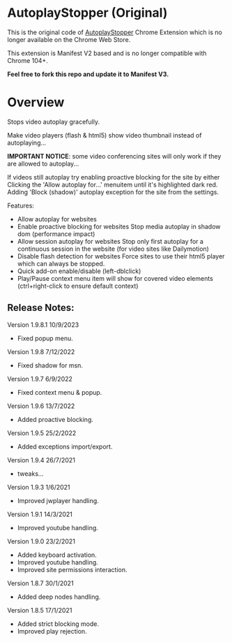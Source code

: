 # AutoplayStopper (Original)
This is the original code of [AutoplayStopper](https://chromewebstore.google.com/detail/autoplaystopper/ejddcgojdblidajhngkogefpkknnebdh) Chrome Extension which is no longer available on the Chrome Web Store.

This extension is Manifest V2 based and is no longer compatible with Chrome 104+.

**Feel free to fork this repo and update it to Manifest V3.**

# Overview
Stops video autoplay gracefully.

Make video players (flash & html5) show video thumbnail instead of autoplaying…

**IMPORTANT NOTICE**: some video conferencing sites will only work if they are allowed to autoplay...

If videos still autoplay try enabling proactive blocking for the site by either
    Clicking the 'Allow autoplay for...' menuitem until it's highlighted dark red.
    Adding 'Block (shadow)' autoplay exception for the site from the settings.

Features:

* Allow autoplay for websites
* Enable proactive blocking for websites
       Stop media autoplay in shadow dom (performance impact)
* Allow session autoplay for websites
       Stop only first autoplay for a continuous session in the website (for video sites like Dailymotion)
* Disable flash detection for websites
       Force sites to use their html5 player which can always be stopped.
* Quick add-on enable/disable (left-dblclick)
* Play/Pause context menu item will show for covered video elements (ctrl+right-click to ensure default context)

## Release Notes:

Version 1.9.8.1  10/9/2023
* Fixed popup menu.

Version 1.9.8  7/12/2022
* Fixed shadow for msn.

Version 1.9.7  6/9/2022
* Fixed context menu & popup.

Version 1.9.6  13/7/2022
* Added proactive blocking.

Version 1.9.5  25/2/2022
* Added exceptions import/export.

Version 1.9.4  26/7/2021
* tweaks...

Version 1.9.3  1/6/2021
* Improved jwplayer handling.

Version 1.9.1  14/3/2021
* Improved youtube handling.

Version 1.9.0  23/2/2021
* Added keyboard activation.
* Improved youtube handling.
* Improved site permissions interaction.

Version 1.8.7  30/1/2021
* Added deep nodes handling.

Version 1.8.5  17/1/2021
* Added strict blocking mode.
* Improved play rejection.

